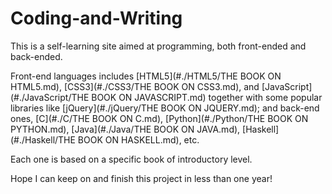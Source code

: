 # Coding-and-Writing

This is a self-learning site aimed at programming, both front-ended and back-ended. 

Front-end languages includes [HTML5](#./HTML5/THE BOOK ON HTML5.md), [CSS3](#./CSS3/THE BOOK ON CSS3.md), 
and [JavaScript](#./JavaScript/THE BOOK ON JAVASCRIPT.md) together with some popular libraries like 
[jQuery](#./jQuery/THE BOOK ON JQUERY.md); 
and back-end ones, [C](#./C/THE BOOK ON C.md), [Python](#./Python/THE BOOK ON PYTHON.md), 
[Java](#./Java/THE BOOK ON JAVA.md), [Haskell](#./Haskell/THE BOOK ON HASKELL.md), etc.

Each one is based on a specific book of introductory level.

Hope I can keep on and finish this project in less than one year!
